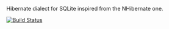 Hibernate dialect for SQLite inspired from the NHibernate one.

[![Build Status][1]][2]

[1]: https://secure.travis-ci.org/gwenn/sqlite-dialect.png
[2]: http://www.travis-ci.org/gwenn/sqlite-dialect
